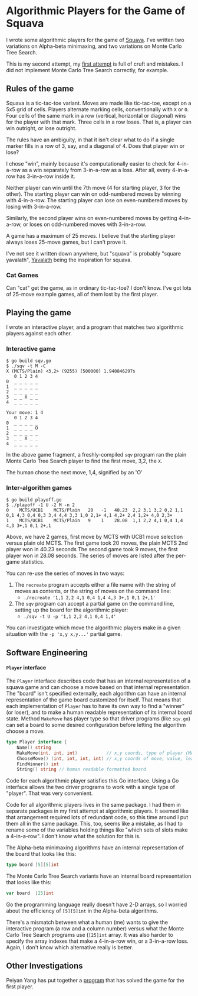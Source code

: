 # Algorithmic Players for the Game of Squava

I wrote some algorithmic players for the game of [Squava]().
I've written two variations on Alpha-beta minimaxing,
and two variations on Monte Carlo Tree Search.

This is my second attempt, my [first attempt](https://github.com/bediger4000/squava) is full of
cruft and mistakes.
I did not implement Monte Carlo Tree Search correctly, for example.

## Rules of the game

Squava is a tic-tac-toe variant. Moves are made like tic-tac-toe, except on a
5x5 grid of cells.
Players alternate marking cells, conventionally with `X` or `O`.
Four cells of the same mark in a row (vertical, horizontal or diagonal)
wins for the player with that mark. Three cells in a row loses. That is, a
player can win outright, or lose outright.

The rules have an ambiguity, in that it isn't clear what to do if a single marker
fills in a row of 3, say, and a diagonal of 4. Does that player win or lose?

I chose "win", mainly because it's computationally easier to check for 4-in-a-row
as a win separately from 3-in-a-row as a loss. After all, every 4-in-a-row has
3-in-a-row inside it.

Neither player can win until the 7th move (4 for starting player, 3 for the other).
The starting player can win on odd-numbered moves by winning with 4-in-a-row.
The starting player can lose on even-numbered moves by losing with 3-in-a-row.

Similarly, the second player wins on even-numbered moves by getting 4-in-a-row,
or loses on odd-numbered moves with 3-in-a-row.

A game has a maximum of 25 moves.
I believe that the starting player always loses 25-move games, but I can't prove it.

I've not see it written down anywhere, but "squava" is probably "square yavalath",
[Yavalath](http://cambolbro.com/games/yavalath/)
being the inspiration  for squava.

### Cat Games

Can "cat" get the game, as in ordinary tic-tac-toe?
I don't know.
I've got lots of 25-move example games, all of them lost by the first player.

## Playing the game

I wrote an interactive player,
and a program that matches two algorithmic players against each other.

### Interactive game

```
$ go build sqv.go
$ ./sqv -t M -C
X (MCTS/Plain) <3,2> (9255) [500000] 1.940846297s
   0 1 2 3 4
0  _ _ _ _ _ 
1  _ _ _ _ _ 
2  _ _ _ _ _ 
3  _ _ X _ _ 
4  _ _ _ _ _ 

Your move: 1 4
   0 1 2 3 4
0  _ _ _ _ _ 
1  _ _ _ _ O 
2  _ _ _ _ _ 
3  _ _ X _ _ 
4  _ _ _ _ _ 
```

In the above game fragment, a freshly-compiled `sqv` program ran the plain
Monte Carlo Tree Search player to find the first move, 3,2, the `X`.

The human chose the next move, 1,4, signified by an 'O'

### Inter-algorithm games

```
$ go build playoff.go
$ ./playoff -1 U -2 M -n 2
0    MCTS/UCB1    MCTS/Plain   20   -1   40.23  2,2 3,1 3,2 0,2 1,1 0,1 4,3 0,4 0,3 3,4 4,4 3,3 1,0 2,1+ 4,1 4,2+ 2,4 1,2+ 4,0 2,3+ 
1    MCTS/UCB1    MCTS/Plain   9    1    28.08  1,1 2,2 4,1 0,4 1,4 4,3 3+,1 0,1 2+,1 
```

Above, we have 2 games, first move by MCTS with UCB1 move selection
versus plain old MCTS.
The first game took 20 moves, the plain MCTS 2nd player won in 40.23 seconds
The second game took 9 moves, the first player won in 28.08 seconds.
The series of moves are listed after the per-game statistics.

You can re-use the series of moves in two ways:

1. The `recreate` program accepts either a file name with the string of
moves as contents, or the string of moves on the command line:
   * `./recreate '1,1 2,2 4,1 0,4 1,4 4,3 3+,1 0,1 2+,1'`
2. The  `sqv` program can accept a partial game on the command line,
setting up the board for the algorithmic player:
   * `./sqv -t U -p '1,1 2,2 4,1 0,4 1,4'`

You can investigate which move the algorithmic players make in a given
situation with the `-p 'x,y x,y...'` partial game.

## Software Engineering

#### `Player` interface

The `Player` interface describes code that has an internal representation of
a squava game and can choose a move based on that internal representation.
The "board" isn't specified externally, each algorithm can have an internal
representation of the game board customized for itself.
That means that each implementation
of `Player` has to have its own way to find a "winner" (or loser),
and to make a human readable representation of its internal board state.
Method `MakeMove` has player type so that driver programs
(like `sqv.go`)
can set a board to some desired
configuration before letting the algorithm choose a move.

```go
type Player interface {
    Name() string
    MakeMove(int, int, int)           // x,y coords, type of player (MAXIMIZER, MINIMIZER
    ChooseMove() (int, int, int, int) // x,y coords of move, value, leaf node count
    FindWinner() int
    String() string // human readable formatted board
```

Code for each algorithmic player satisfies this Go interface.
Using a Go interface allows the two driver programs to work with
a single type of "player".
That was very convenient.

Code for all algorithmic players lives in the same package.
I had them in separate packages in my first attempt at algorithmic players.
It seemed like that arrangement required lots of redundant code,
so this time around I put them all in the same package.
This, too, seems like a mistake, as I had to rename some of the variables
holding things like "which sets of slots make a 4-in-a-row".
I don't know what the solution for this is.

The Alpha-beta minimaxing algorithms have an internal representation
of the board that looks like this:

```go
type board [5][5]int
```

The Monte Carlo Tree Search variants have an internal board representation
that looks like this:

```go
var board  [25]int
```

Go the programming language really doesn't have 2-D arrays,
so I worried about the efficiency of `[5][5]int` in the Alpha-beta
algorithms.

There's a mismatch between what a human (me) wants to give the interactive
program (a row and a column number) versus what the Monte Carlo Tree Search
programs use (`[25]int` array.
It was also harder to specify the array indexes that make a 4-in-a-row win,
or a 3-in-a-row loss.
Again, I don't  know which alternative really is better.

## Other Investigations

Peiyan Yang has put together a [program](https://github.com/iForgot321/Squava)
that has solved the game for the first player.
